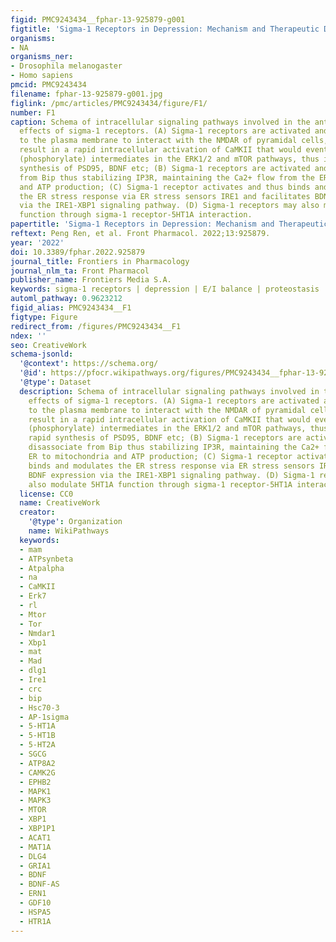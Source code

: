 ```yaml
---
figid: PMC9243434__fphar-13-925879-g001
figtitle: 'Sigma-1 Receptors in Depression: Mechanism and Therapeutic Development'
organisms:
- NA
organisms_ner:
- Drosophila melanogaster
- Homo sapiens
pmcid: PMC9243434
filename: fphar-13-925879-g001.jpg
figlink: /pmc/articles/PMC9243434/figure/F1/
number: F1
caption: Schema of intracellular signaling pathways involved in the antidepressant-like
  effects of sigma-1 receptors. (A) Sigma-1 receptors are activated and translocated
  to the plasma membrane to interact with the NMDAR of pyramidal cells, which would
  result in a rapid intracellular activation of CaMKII that would eventually activate
  (phosphorylate) intermediates in the ERK1/2 and mTOR pathways, thus inducing a rapid
  synthesis of PSD95, BDNF etc; (B) Sigma-1 receptors are activated and then disassociate
  from Bip thus stabilizing IP3R, maintaining the Ca2+ flow from the ER to mitochondria
  and ATP production; (C) Sigma-1 receptor activates and thus binds and modulates
  the ER stress response via ER stress sensors IRE1 and facilitates BDNF expression
  via the IRE1-XBP1 signaling pathway. (D) Sigma-1 receptors may also modulate 5HT1A
  function through sigma-1 receptor-5HT1A interaction.
papertitle: 'Sigma-1 Receptors in Depression: Mechanism and Therapeutic Development.'
reftext: Peng Ren, et al. Front Pharmacol. 2022;13:925879.
year: '2022'
doi: 10.3389/fphar.2022.925879
journal_title: Frontiers in Pharmacology
journal_nlm_ta: Front Pharmacol
publisher_name: Frontiers Media S.A.
keywords: sigma-1 receptors | depression | E/I balance | proteostasis | calcium
automl_pathway: 0.9623212
figid_alias: PMC9243434__F1
figtype: Figure
redirect_from: /figures/PMC9243434__F1
ndex: ''
seo: CreativeWork
schema-jsonld:
  '@context': https://schema.org/
  '@id': https://pfocr.wikipathways.org/figures/PMC9243434__fphar-13-925879-g001.html
  '@type': Dataset
  description: Schema of intracellular signaling pathways involved in the antidepressant-like
    effects of sigma-1 receptors. (A) Sigma-1 receptors are activated and translocated
    to the plasma membrane to interact with the NMDAR of pyramidal cells, which would
    result in a rapid intracellular activation of CaMKII that would eventually activate
    (phosphorylate) intermediates in the ERK1/2 and mTOR pathways, thus inducing a
    rapid synthesis of PSD95, BDNF etc; (B) Sigma-1 receptors are activated and then
    disassociate from Bip thus stabilizing IP3R, maintaining the Ca2+ flow from the
    ER to mitochondria and ATP production; (C) Sigma-1 receptor activates and thus
    binds and modulates the ER stress response via ER stress sensors IRE1 and facilitates
    BDNF expression via the IRE1-XBP1 signaling pathway. (D) Sigma-1 receptors may
    also modulate 5HT1A function through sigma-1 receptor-5HT1A interaction.
  license: CC0
  name: CreativeWork
  creator:
    '@type': Organization
    name: WikiPathways
  keywords:
  - mam
  - ATPsynbeta
  - Atpalpha
  - na
  - CaMKII
  - Erk7
  - rl
  - Mtor
  - Tor
  - Nmdar1
  - Xbp1
  - mat
  - Mad
  - dlg1
  - Ire1
  - crc
  - bip
  - Hsc70-3
  - AP-1sigma
  - 5-HT1A
  - 5-HT1B
  - 5-HT2A
  - SGCG
  - ATP8A2
  - CAMK2G
  - EPHB2
  - MAPK1
  - MAPK3
  - MTOR
  - XBP1
  - XBP1P1
  - ACAT1
  - MAT1A
  - DLG4
  - GRIA1
  - BDNF
  - BDNF-AS
  - ERN1
  - GDF10
  - HSPA5
  - HTR1A
---
```

